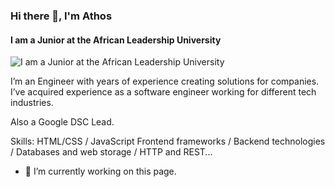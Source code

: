### Hi there 👋, I'm Athos
#### I am a Junior at the African Leadership University 
![I am a Junior at the African Leadership University ](https://i.pinimg.com/originals/4c/54/ac/4c54acde486e1ef07a284d222077c06b.jpg)

I’m an Engineer with years of experience creating solutions for companies. I’ve acquired experience as a software engineer working for different tech industries.

Also a Google DSC Lead.

Skills: HTML/CSS / JavaScript Frontend frameworks / Backend technologies / Databases and web storage / HTTP and REST...

- 🔭 I’m currently working on this page. 




